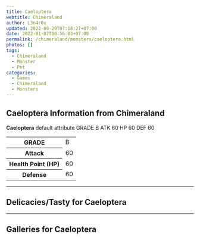 ```yaml
---
title: Caeloptera
webtitle: Chimeraland
author: L3n4r0x
updated: 2022-09-29T07:18:27+07:00
date: 2022-01-07T00:56:03+07:00
permalink: /chimeraland/monsters/caeloptera.html
photos: []
tags:
  - Chimeraland
  - Monster
  - Pet
categories:
  - Games
  - Chimeraland
  - Monsters
---
```


<section id="bootstrap-wrapper"><link rel="stylesheet" href="https://cdn.statically.io/gh/dimaslanjaka/Web-Manajemen/40ac3225/css/bootstrap-4.5-wrapper.css"/><h1>Caeloptera Information from Chimeraland</h1><p><b>Caeloptera</b> default attribute GRADE B ATK 60 HP 60 DEF 60<table><tr><th>GRADE</th><td>B</td></tr><tr><th>Attack</th><td>60</td></tr><tr><th>Health Point (HP)</th><td>60</td></tr><tr><th>Defense</th><td>60</td></tr></table></p><hr/><h2>Delicacies/Tasty for Caeloptera</h2><hr/><div id="gallery"><h2>Galleries for Caeloptera</h2><div class="row"></div></div></section>